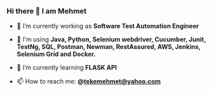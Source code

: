 ### Hi there 👋 I am Mehmet


- 🔭 I’m currently working as **Software Test Automation Engineer**

- 🔭 I'm using **Java, Python, Selenium webdriver, Cucumber, Junit, TestNg, SQL, Postman, Newman, RestAssured, AWS, Jenkins, Selenium Grid and Docker.** 

- 🌱 I’m currently learning **FLASK API**

- 📫 How to reach me: **@tekemehmet@yahoo.com**








